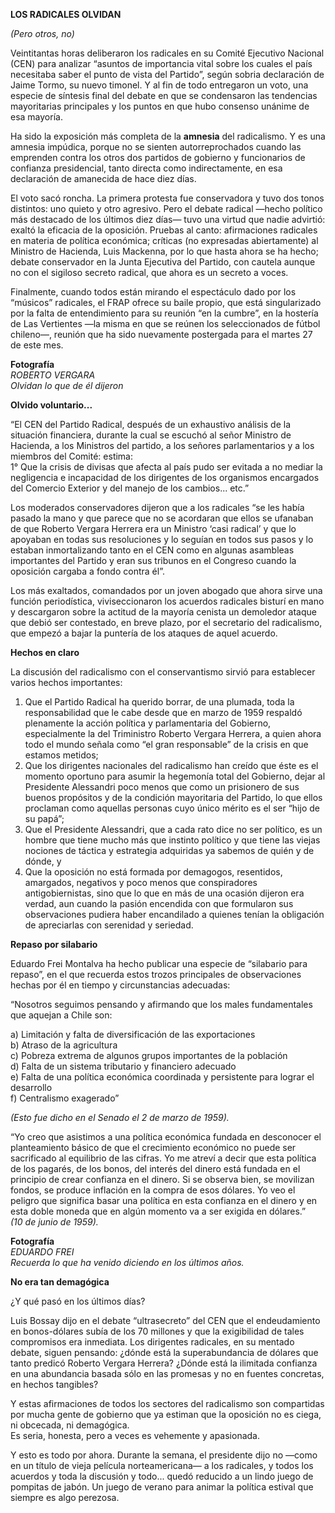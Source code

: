 __LOS RADICALES OLVIDAN__

*\(Pero otros, no\)*

Veintitantas horas deliberaron los radicales en su Comité Ejecutivo Nacional \(CEN\) para analizar “asuntos de importancia vital sobre los cuales el país necesitaba saber el punto de vista del Partido”, según sobria declaración de Jaime Tormo, su nuevo timonel\. Y al fin de todo entregaron un voto, una especie de síntesis final del debate en que se condensaron las tendencias mayoritarias principales y los puntos en que hubo consenso unánime de esa mayoría\.

Ha sido la exposición más completa de la __amnesia__ del radicalismo\. Y es una amnesia impúdica, porque no se sienten autorreprochados cuando las emprenden contra los otros dos partidos de gobierno y funcionarios de confianza presidencial, tanto directa como indirectamente, en esa declaración de amanecida de hace diez días\.

El voto sacó roncha\. La primera protesta fue conservadora y tuvo dos tonos distintos: uno quieto y otro agresivo\. Pero el debate radical —hecho político más destacado de los últimos diez días— tuvo una virtud que nadie advirtió: exaltó la eficacia de la oposición\. Pruebas al canto: afirmaciones radicales en materia de política económica; críticas \(no expresadas abiertamente\) al Ministro de Hacienda, Luis Mackenna, por lo que hasta ahora se ha hecho; debate conservador en la Junta Ejecutiva del Partido, con cautela aunque no con el sigiloso secreto radical, que ahora es un secreto a voces\.

Finalmente, cuando todos están mirando el espectáculo dado por los “músicos” radicales, el FRAP ofrece su baile propio, que está singularizado por la falta de entendimiento para su reunión “en la cumbre”, en la hostería de Las Vertientes —la misma en que se reúnen los seleccionados de fútbol chileno—, reunión que ha sido nuevamente postergada para el martes 27 de este mes\.

__Fotografía__  
*ROBERTO VERGARA*  
*Olvidan lo que de él dijeron*

__Olvido voluntario\.\.\.__

“El CEN del Partido Radical, después de un exhaustivo análisis de la situación financiera, durante la cual se escuchó al señor Ministro de Hacienda, a los Ministros del partido, a los señores parlamentarios y a los miembros del Comité: estima:  
1° Que la crisis de divisas que afecta al país pudo ser evitada a no mediar la negligencia e incapacidad de los dirigentes de los organismos encargados del Comercio Exterior y del manejo de los cambios\.\.\. etc\.”

Los moderados conservadores dijeron que a los radicales “se les había pasado la mano y que parece que no se acordaran que ellos se ufanaban de que Roberto Vergara Herrera era un Ministro ‘casi radical’ y que lo apoyaban en todas sus resoluciones y lo seguían en todos sus pasos y lo estaban inmortalizando tanto en el CEN como en algunas asambleas importantes del Partido y eran sus tribunos en el Congreso cuando la oposición cargaba a fondo contra él”\.

Los más exaltados, comandados por un joven abogado que ahora sirve una función periodística, viviseccionaron los acuerdos radicales bisturí en mano y descargaron sobre la actitud de la mayoría cenista un demoledor ataque que debió ser contestado, en breve plazo, por el secretario del radicalismo, que empezó a bajar la puntería de los ataques de aquel acuerdo\.

__Hechos en claro__

La discusión del radicalismo con el conservantismo sirvió para establecer varios hechos importantes:

1. Que el Partido Radical ha querido borrar, de una plumada, toda la responsabilidad que le cabe desde que en marzo de 1959 respaldó plenamente la acción política y parlamentaria del Gobierno, especialmente la del Triministro Roberto Vergara Herrera, a quien ahora todo el mundo señala como “el gran responsable” de la crisis en que estamos metidos;
2. Que los dirigentes nacionales del radicalismo han creído que éste es el momento oportuno para asumir la hegemonía total del Gobierno, dejar al Presidente Alessandri poco menos que como un prisionero de sus buenos propósitos y de la condición mayoritaria del Partido, lo que ellos proclaman como aquellas personas cuyo único mérito es el ser “hijo de su papá”;
3. Que el Presidente Alessandri, que a cada rato dice no ser político, es un hombre que tiene mucho más que instinto político y que tiene las viejas nociones de táctica y estrategia adquiridas ya sabemos de quién y de dónde, y
4. Que la oposición no está formada por demagogos, resentidos, amargados, negativos y poco menos que conspiradores antigobiernistas, sino que lo que en más de una ocasión dijeron era verdad, aun cuando la pasión encendida con que formularon sus observaciones pudiera haber encandilado a quienes tenían la obligación de apreciarlas con serenidad y seriedad\.

__Repaso por silabario__

Eduardo Frei Montalva ha hecho publicar una especie de “silabario para repaso”, en el que recuerda estos trozos principales de observaciones hechas por él en tiempo y circunstancias adecuadas:

“Nosotros seguimos pensando y afirmando que los males fundamentales que aquejan a Chile son:

a\) Limitación y falta de diversificación de las exportaciones  
b\) Atraso de la agricultura  
c\) Pobreza extrema de algunos grupos importantes de la población  
d\) Falta de un sistema tributario y financiero adecuado  
e\) Falta de una política económica coordinada y persistente para lograr el desarrollo  
f\) Centralismo exagerado”

*\(Esto fue dicho en el Senado el 2 de marzo de 1959\)\.*

“Yo creo que asistimos a una política económica fundada en desconocer el planteamiento básico de que el crecimiento económico no puede ser sacrificado al equilibrio de las cifras\. Yo me atreví a decir que esta política de los pagarés, de los bonos, del interés del dinero está fundada en el principio de crear confianza en el dinero\. Si se observa bien, se movilizan fondos, se produce inflación en la compra de esos dólares\. Yo veo el peligro que significa basar una política en esta confianza en el dinero y en esta doble moneda que en algún momento va a ser exigida en dólares\.”  
*\(10 de junio de 1959\)\.*

__Fotografía__  
*EDUARDO FREI*  
*Recuerda lo que ha venido diciendo en los últimos años\.*

__No era tan demagógica__

¿Y qué pasó en los últimos días?

Luis Bossay dijo en el debate “ultrasecreto” del CEN que el endeudamiento en bonos\-dólares subía de los 70 millones y que la exigibilidad de tales compromisos era inmediata\. Los dirigentes radicales, en su mentado debate, siguen pensando: ¿dónde está la superabundancia de dólares que tanto predicó Roberto Vergara Herrera? ¿Dónde está la ilimitada confianza en una abundancia basada sólo en las promesas y no en fuentes concretas, en hechos tangibles?

Y estas afirmaciones de todos los sectores del radicalismo son compartidas por mucha gente de gobierno que ya estiman que la oposición no es ciega, ni obcecada, ni demagógica\.  
Es seria, honesta, pero a veces es vehemente y apasionada\.

Y esto es todo por ahora\. Durante la semana, el presidente dijo no —como en un título de vieja película norteamericana— a los radicales, y todos los acuerdos y toda la discusión y todo\.\.\. quedó reducido a un lindo juego de pompitas de jabón\. Un juego de verano para animar la política estival que siempre es algo perezosa\.

